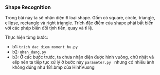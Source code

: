 ### Shape Recognition

Trong bài này ta sẽ nhận diện 6 loại shape. Gồm có square, circle, triangle, ellipse, rectangle và right triangle.
Trích đặc điểm của shape phải bất biến với các phép biến đổi tịnh tiến, quay và tỉ lệ.

Thực hiện từng bước:
- b1: `trich_dac_diem_moment_hu.py `
- b2: `nhan_dang.py`
- b3: Ở các bước trước, ta chưa nhận diện được hình vuông, chữ nhật và elip nên ta tiếp tục xử lý ở bước này `parameter.py ` nhưng có nhiều ảnh không đúng như 181.bmp của HinhVuong